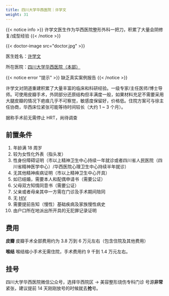 ```yaml
---
title: 四川大学华西医院｜许学文
weight: 31
---
```


{{< notice info >}}
许学文医生作为华西医院整形外科一把刀，积累了大量会阴修复/成型经验
{{< /notice >}}

{{< doctor-image src="doctor.jpg" >}}

医生姓名：[许学文](https://www.haodf.com/doctor/25624.html)

所在医院：[四川大学华西医院（本部）](https://www.amap.com/place/B001C05YG2)

{{< notice error "提示" >}}
缺乏真实案例报告
{{< /notice >}}

许学文对阴道重建积累了大量丰富的临床和科研经验。一级专家/主任医师/博士导师。可使用皮瓣手术，外阴部分还原结构但丰满度一般，如果材料充足不需要采用大腿皮瓣的情况下疤痕几乎不可察觉，敏感度保留好，价格低。住院方案可与徐主任协商，华西床位紧张可能等待时间较长（大约 1 ~ 3 个月）。

据称手术前无需停止 HRT，尚待调查

## 前置条件

1. 年龄满 18 周岁
1. 较为女性化外表（指头发）
1. 性身份障碍证明（市以上精神卫生中心持续一年就诊或者四川省人民医院（四川省精神医学中心）/华西医院心理卫生中心持续半年就诊）
1. 无其他精神疾病证明（市以上精神卫生中心开具）
1. 如已结婚，需要本人和配偶申请书（需要公证）
1. 父母双方知情同意书（需要公证）
1. 父亲或者母亲其中一方需在门诊及手术期间陪同
1. 无 [HIV](https://zh.wikipedia.org/zh-cn/HIV)
1. 需要提前告知（慢性）基础疾病及家族慢性病史
1. 由户口所在地派出所开具的无犯罪记录证明

## 费用

**皮瓣**
皮瓣手术全部费用约为 3.8 万到 6 万元左右（包含住院及其他费用）

**喉结**
喉结缩小手术无需住院，手术费用约 9 千到 1.4 万元左右。

## 挂号

四川大学华西医院微信公众号，选择华西院区 → 美容整形烧伤专科门诊
号源**非常**紧张，建议提前 14 天刚刚放号的时候就去**抢**号。
